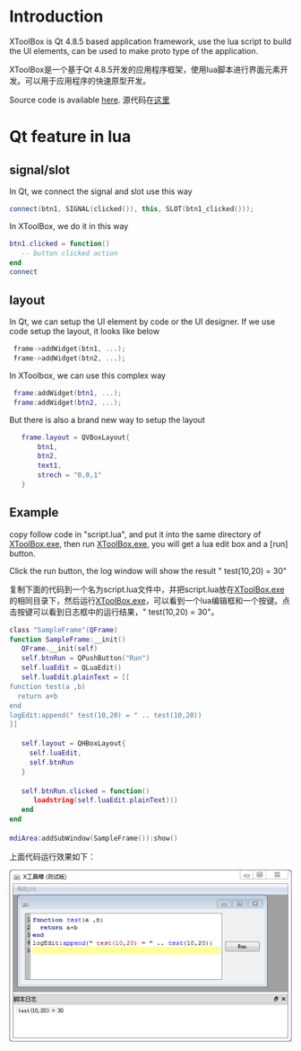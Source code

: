 # Introduction
XToolBox is Qt 4.8.5 based application framework, use the lua script to build the UI elements, 
can be used to make proto type of the application.

XToolBox是一个基于Qt 4.8.5开发的应用程序框架，使用lua脚本进行界面元素开发。可以用于应用程序的快速原型开发。

Source code is available [here][xtoolbox_source]. 源代码在[这里][xtoolbox_source]

# Qt feature in lua
## signal/slot
In Qt, we connect the signal and slot use this way
```C++
connect(btn1, SIGNAL(clicked()), this, SLOT(btn1_clicked()));
```
In XToolBox, we do it in this way
```lua
btn1.clicked = function()
   -- button clicked action
end
connect
```

## layout
In Qt, we can setup the UI element by code or the UI designer. If we use code setup the layout, it looks like below
```C++
 frame->addWidget(btn1, ...);
 frame->addWidget(btn2, ...);
```
In XToolbox, we can use this complex way
```lua
 frame:addWidget(btn1, ...);
 frame:addWidget(btn2, ...);
```
But there is also a brand new way to setup the layout
```lua
   frame.layout = QVBoxLayout{
       btn1,
       btn2,
       text1,
       strech = "0,0,1"
   }
```
## Example
copy follow code in "script.lua", and put it into the same directory of [XToolBox.exe][exe_path], then run [XToolBox.exe][exe_path], you will get a lua edit box and a [run] button. 

Click the run button, the log window will show the result " test(10,20) = 30"

复制下面的代码到一个名为script.lua文件中，并把script.lua放在[XToolBox.exe][exe_path]的相同目录下，然后运行[XToolBox.exe][exe_path]，可以看到一个lua编辑框和一个按键。点击按键可以看到日志框中的运行结果，" test(10,20) = 30"。
```lua
class "SampleFrame"(QFrame)
function SampleFrame:__init()
   QFrame.__init(self)
   self.btnRun = QPushButton("Run")
   self.luaEdit = QLuaEdit()
   self.luaEdit.plainText = [[
function test(a ,b)
  return a+b
end
logEdit:append(" test(10,20) = " .. test(10,20))
]]
   
   self.layout = QHBoxLayout{
     self.luaEdit,
     self.btnRun
   }
   
   self.btnRun.clicked = function()
      loadstring(self.luaEdit.plainText)()
   end
end

mdiArea:addSubWindow(SampleFrame()):show()
```
上面代码运行效果如下：

![Alt text](/image/sample.png)

[exe_path]: https://github.com/xtoolbox/Introduction/releases

[xtoolbox_source]: https://github.com/xtoolbox/qtlua
